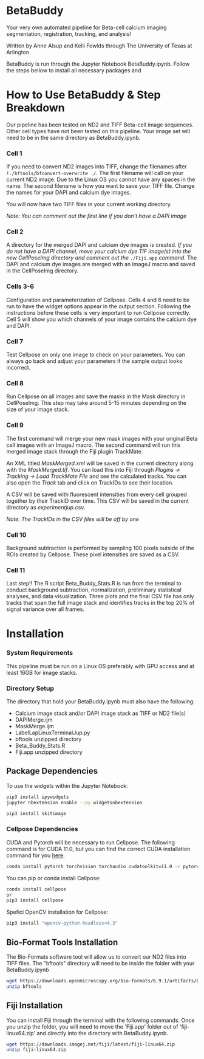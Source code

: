 BetaBuddy
=========

Your very own automated pipeline for Beta-cell calcium imaging segmentation, registration, tracking, and analysis!

Written by Anne Alsup and Kelli Fowlds through The University of Texas at Arlington.

BetaBuddy is run through the Jupyter Notebook BetaBuddy.ipynb. Follow the steps bellow to install all necessary packages and 

How to Use BetaBuddy & Step Breakdown
====

Our pipeline has been tested on ND2 and TIFF Beta-cell image sequences. Other cell types have not been tested on this pipeline. Your image set will need to be in the same directory as BetaBuddy.ipynb. 

### Cell 1

If you need to convert ND2 images into TIFF, change the filenames after `!./bftools/bfconvert-overwrite ./`. The first filename will call on your current ND2 image. Due to the Linux OS you cannot have any spaces in the name. The second filename is how you want to save your TIFF file. Change the names for your DAPI and calcium dye images.

You will now have two TIFF files in your current working directory.

*Note: You can comment out the first line if you don't have a DAPI image*

### Cell 2

A directory for the merged DAPI and calcium dye images is created. *If you do not have a DAPI channel, move your calcium dye TIF image(s) into the new CellPoseImg directory and comment out the* `./Fiji.app` *command.* The DAPI and calcium dye images are merged with an ImageJ macro and saved in the CellPoseImg directory.

### Cells 3-6

Configuration and parameterization of Cellpose. Cells 4 and 6 need to be run to have the widget options appear in the output section. Following the instructions before these cells is very important to run Cellpose correctly. Cell 5 will show you which channels of your image contains the calcium dye and DAPI.

### Cell 7
Test Cellpose on only one image to check on your parameters. You can always go back and adjust your parameters if the sample output looks incorrect.

### Cell 8

Run Cellpose on all images and save the masks in the Mask directory in CellPoseImg. This step may take around 5-15 minutes depending on the size of your image stack. 

###  Cell 9

The first command will merge your new mask images with your original Beta cell images with an ImageJ macro. The second command will run this merged image stack through the Fiji plugin TrackMate. 

An XML titled *MaskMerged.xml* will be saved in the current directory along with the *MaskMerged.tif*. You can load this into Fiji through *Plugins -> Tracking -> Load TrackMate File* and see the calculated tracks. You can also open the *Track* tab and click on TrackIDs to see their location. 

A CSV will be saved with fluorescent intensities from every cell grouped together by their TrackID over time. This CSV will be saved in the current directory as *experimentjup.csv*.

*Note: The TrackIDs in the CSV files will be off by one*

### Cell 10

Background subtraction is performed by sampling 100 pixels outside of the ROIs created by Cellpose. These pixel intensities are saved as a CSV.

### Cell 11

Last step!! The R script Beta_Buddy_Stats.R is run from the terminal to conduct background subtraction, normalization, preliminary statistical analyses, and data visualization. Three plots and the final CSV file has only tracks that span the full image stack and identifies tracks in the top 20% of signal variance over all frames.


Installation
====

### System Requirements
This pipeline must be run on a Linux OS preferably with GPU access and at least 16GB for image stacks. 


### Directory Setup

The directory that hold your BetaBuddy.ipynb must also have the following:
* Calcium image stack and/or DAPI image stack as TIFF or ND2 file(s)
* DAPIMerge.ijm
* MaskMerge.ijm
* LabelLapLinuxTerminalJup.py
* bftools unzipped directory
* Beta_Buddy_Stats.R
* Fiji.app unzipped directory 

## Package Dependencies
To use the widgets within the Jupyter Notebook:
~~~sh
pip3 install ipywidgets
jupyter nbextension enable --py widgetsnbextension
~~~

~~~sh
pip3 install skitimage
~~~

### Cellpose Dependencies 
CUDA and Pytorch will be necessary to run Cellpose. The following command is for CUDA 11.0, but you can find the correct CUDA installation command for you [here](https://pytorch.org/get-started/locally/). 

~~~sh
conda install pytorch torchvision torchaudio cudatoolkit=11.0 -c pytorch
~~~

You can pip or conda install Cellpose:

~~~sh
conda install cellpose
or
pip3 install cellpose
~~~

Spefici OpenCV installation for Cellpose:

~~~sh
pip3 install "opencv-python-headless<4.3"
~~~


## Bio-Format Tools Installation

The Bio-Formats software tool will allow us to convert our ND2 files into TIFF files. The "bftools" directory will need to be inside the folder with your BetaBuddy.ipynb

~~~sh
wget https://downloads.openmicroscopy.org/bio-formats/6.9.1/artifacts/bftools.zip
unzip bftools
~~~

## Fiji Installation

You can install Fiji through the terminal with the following commands. Once you unzip the folder, you will need to move the 'Fiji.app' folder out of 'fiji-linux64.zip' and directly into the directory with BetaBuddy.ipynb.

~~~sh
wget https://downloads.imagej.net/fiji/latest/fiji-linux64.zip
unzip fiji-linux64.zip
~~~





